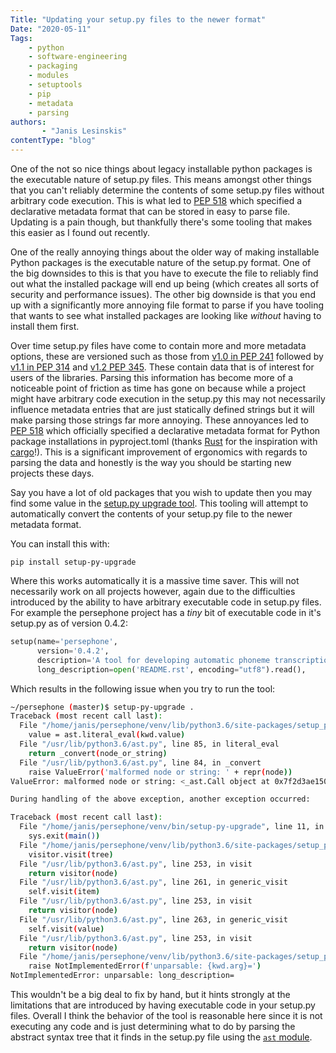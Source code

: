 ```yaml
---
Title: "Updating your setup.py files to the newer format"
Date: "2020-05-11"
Tags:
    - python
    - software-engineering
    - packaging
    - modules
    - setuptools
    - pip
    - metadata
    - parsing
authors:
       - "Janis Lesinskis"
contentType: "blog"
---
```

One of the not so nice things about legacy installable python packages is the executable nature of setup.py files. This means amongst other things that you can't reliably determine the contents of some setup.py files without arbitrary code execution. This is what led to [PEP 518](https://www.python.org/dev/peps/pep-0518/) which specified a declarative metadata format that can be stored in easy to parse file. Updating is a pain though, but thankfully there's some tooling that makes this easier as I found out recently.

<!-- end excerpt -->

One of the really annoying things about the older way of making installable Python packages is the executable nature of the setup.py format. One of the big downsides to this is that you have to execute the file to reliably find out what the installed package will end up being (which creates all sorts of security and performance issues). The other big downside is that you end up with a significantly more annoying file format to parse if you have tooling that wants to see what installed packages are looking like *without* having to install them first.

Over time setup.py files have come to contain more and more metadata options, these are versioned such as those from [v1.0 in PEP 241](https://www.python.org/dev/peps/pep-0241/) followed by [v1.1 in PEP 314](https://www.python.org/dev/peps/pep-0314/) and [v1.2 PEP 345](https://www.python.org/dev/peps/pep-0345/ ). These contain data that is of interest for users of the libraries.
Parsing this information has become more of a noticeable point of friction as time has gone on because while a project might have arbitrary code execution in the setup.py this may not necessarily influence metadata entries that are just statically defined strings but it will make parsing those strings far more annoying. These annoyances led to [PEP 518](https://www.python.org/dev/peps/pep-0518/) which officially specified a declarative metadata format for Python package installations in pyproject.toml (thanks [Rust](https://www.rust-lang.org/) for the inspiration with [cargo](https://doc.rust-lang.org/cargo/)!). This is a significant improvement of ergonomics with regards to parsing the data and honestly is the way you should be starting new projects these days.

Say you have a lot of old packages that you wish to update then you may find some value in the [setup.py upgrade tool](https://github.com/asottile/setup-py-upgrade). This tooling will attempt to automatically convert the contents of your setup.py file to the newer metadata format.

You can install this with:

```
pip install setup-py-upgrade
```

Where this works automatically it is a massive time saver. This will not necessarily work on all projects however, again due to the difficulties introduced by the ability to have arbitrary executable code in setup.py files. For example the persephone project has a *tiny* bit of executable code in it's setup.py as of version 0.4.2:

```python
setup(name='persephone',
      version='0.4.2',
      description='A tool for developing automatic phoneme transcription models',
      long_description=open('README.rst', encoding="utf8").read(),
```

Which results in the following issue when you try to run the tool:

```bash
~/persephone (master)$ setup-py-upgrade .
Traceback (most recent call last):
  File "/home/janis/persephone/venv/lib/python3.6/site-packages/setup_py_upgrade.py", line 126, in visit_Call
    value = ast.literal_eval(kwd.value)
  File "/usr/lib/python3.6/ast.py", line 85, in literal_eval
    return _convert(node_or_string)
  File "/usr/lib/python3.6/ast.py", line 84, in _convert
    raise ValueError('malformed node or string: ' + repr(node))
ValueError: malformed node or string: <_ast.Call object at 0x7f2d3ae15080>

During handling of the above exception, another exception occurred:

Traceback (most recent call last):
  File "/home/janis/persephone/venv/bin/setup-py-upgrade", line 11, in <module>
    sys.exit(main())
  File "/home/janis/persephone/venv/lib/python3.6/site-packages/setup_py_upgrade.py", line 168, in main
    visitor.visit(tree)
  File "/usr/lib/python3.6/ast.py", line 253, in visit
    return visitor(node)
  File "/usr/lib/python3.6/ast.py", line 261, in generic_visit
    self.visit(item)
  File "/usr/lib/python3.6/ast.py", line 253, in visit
    return visitor(node)
  File "/usr/lib/python3.6/ast.py", line 263, in generic_visit
    self.visit(value)
  File "/usr/lib/python3.6/ast.py", line 253, in visit
    return visitor(node)
  File "/home/janis/persephone/venv/lib/python3.6/site-packages/setup_py_upgrade.py", line 128, in visit_Call
    raise NotImplementedError(f'unparsable: {kwd.arg}=')
NotImplementedError: unparsable: long_description=
```

This wouldn't be a big deal to fix by hand, but it hints strongly at the limitations that are introduced by having executable code in your setup.py files. Overall I think the behavior of the tool is reasonable here since it is not executing any code and is just determining what to do by parsing the abstract syntax tree that it finds in the setup.py file using the [`ast` module](https://docs.python.org/3/library/ast.html).
